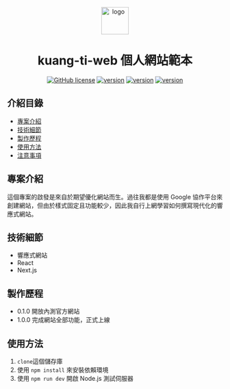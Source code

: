 <div align="center">
  <a href="https://www.kuang-ti.com">
    <picture>
      <img alt="logo" src="https://www.kuang-ti.com/images/YD-logo.svg" height="64">
    </picture>
  </a>
  <h1>kuang-ti-web 個人網站範本</h1>

<a href="https://github.com/yd-tw/kuang-ti-web/blob/main/LICENSE"><img alt="GitHub license" src="https://img.shields.io/badge/license-MIT-green"></a>
<a href="https://github.com/yd-tw/kuang-ti-web/blob/main/package.json"><img alt="version" src="https://img.shields.io/badge/Next.js-14-blue"></a>
<a href="https://github.com/yd-tw/kuang-ti-web/blob/main/package.json"><img alt="version" src="https://img.shields.io/badge/React-18-blue"></a>
<a href="https://github.com/yd-tw/kuang-ti-web/blob/main/package.json"><img alt="version" src="https://img.shields.io/badge/TailwindCSS-3-blue"></a>

</div>

## 介紹目錄

- [專案介紹](#專案介紹)
- [技術細節](#技術細節)
- [製作歷程](#製作歷程)
- [使用方法](#使用方法)
- [注意事項](#注意事項)

## 專案介紹

這個專案的啟發是來自於期望優化網站而生。過往我都是使用 Google 協作平台來創建網站，但由於樣式固定且功能較少，因此我自行上網學習如何撰寫現代化的響應式網站。

## 技術細節

- 響應式網站
- React
- Next.js

## 製作歷程

- 0.1.0 開放內測官方網站
- 1.0.0 完成網站全部功能，正式上線

## 使用方法

1. `clone`這個儲存庫
2. 使用 `npm install` 來安裝依賴環境
3. 使用 `npm run dev` 開啟 Node.js 測試伺服器
